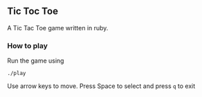 ## Tic Toc Toe
A Tic Tac Toe game written in ruby.

### How to play
Run the game using

```
./play
```

Use arrow keys to move. Press Space to select and press `q` to exit

